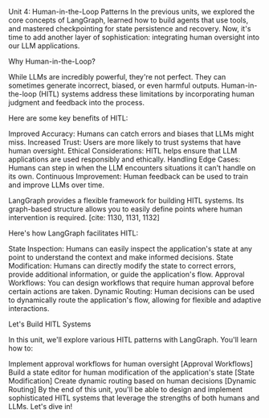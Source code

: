 Unit 4: Human-in-the-Loop Patterns
In the previous units, we explored the core concepts of LangGraph, learned how to build agents that use tools, and mastered checkpointing for state persistence and recovery. Now, it's time to add another layer of sophistication: integrating human oversight into our LLM applications.

Why Human-in-the-Loop?

While LLMs are incredibly powerful, they're not perfect. They can sometimes generate incorrect, biased, or even harmful outputs. Human-in-the-loop (HITL) systems address these limitations by incorporating human judgment and feedback into the process.

Here are some key benefits of HITL:

Improved Accuracy: Humans can catch errors and biases that LLMs might miss.
Increased Trust: Users are more likely to trust systems that have human oversight.
Ethical Considerations: HITL helps ensure that LLM applications are used responsibly and ethically.
Handling Edge Cases: Humans can step in when the LLM encounters situations it can't handle on its own.
Continuous Improvement: Human feedback can be used to train and improve LLMs over time.

LangGraph provides a flexible framework for building HITL systems. Its graph-based structure allows you to easily define points where human intervention is required. [cite: 1130, 1131, 1132]

Here's how LangGraph facilitates HITL:

State Inspection: Humans can easily inspect the application's state at any point to understand the context and make informed decisions.
State Modification: Humans can directly modify the state to correct errors, provide additional information, or guide the application's flow.
Approval Workflows: You can design workflows that require human approval before certain actions are taken.
Dynamic Routing: Human decisions can be used to dynamically route the application's flow, allowing for flexible and adaptive interactions.

Let's Build HITL Systems

In this unit, we'll explore various HITL patterns with LangGraph. You'll learn how to:

Implement approval workflows for human oversight [Approval Workflows]
Build a state editor for human modification of the application's state [State Modification]
Create dynamic routing based on human decisions [Dynamic Routing]
By the end of this unit, you'll be able to design and implement sophisticated HITL systems that leverage the strengths of both humans and LLMs. Let's dive in!